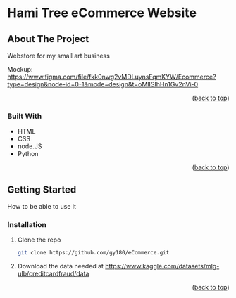 # Hami Tree eCommerce Website

<!-- ABOUT THE PROJECT -->
## About The Project

<!-- ![mockup](images/mockup.png) -->

Webstore for my small art business

Mockup:
https://www.figma.com/file/fkk0nwg2vMDLuynsFqmKYW/Ecommerce?type=design&node-id=0-1&mode=design&t=oMlISIhHn1Gv2nVi-0

<p align="right">(<a href="#readme-top">back to top</a>)</p>

### Built With

* HTML
* CSS
* node.JS
* Python

<p align="right">(<a href="#readme-top">back to top</a>)</p>



<!-- GETTING STARTED -->
## Getting Started

How to be able to use it


### Installation

1. Clone the repo
   ```sh
   git clone https://github.com/gy180/eCommerce.git
   ```
2. Download the data needed at https://www.kaggle.com/datasets/mlg-ulb/creditcardfraud/data


<p align="right">(<a href="#readme-top">back to top</a>)</p>